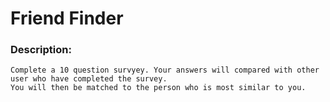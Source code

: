 # Friend Finder

### Description:

```
Complete a 10 question survyey. Your answers will compared with other user who have completed the survey.
You will then be matched to the person who is most similar to you. 
```
